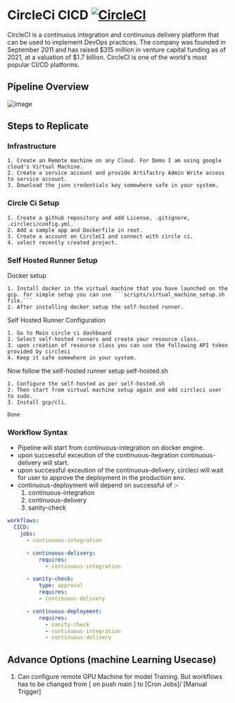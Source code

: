 # CircleCi CICD [![CircleCI](https://dl.circleci.com/status-badge/img/gh/abhishek-jana/circleci-pipeline-template/tree/main.svg?style=svg)](https://dl.circleci.com/status-badge/redirect/gh/abhishek-jana/circleci-pipeline-template/tree/main)

CircleCI is a continuous integration and continuous delivery platform that can be used to implement DevOps practices. The company was founded in September 2011 and has raised $315 million in venture capital funding as of 2021, at a valuation of $1.7 billion. CircleCI is one of the world's most popular CI/CD platforms.

## Pipeline Overview 
![image](https://user-images.githubusercontent.com/40850370/202102795-cb81b520-3597-4392-b66b-143f37a89800.png)

## Steps to Replicate
### Infrastructure 
```text
1. Create an Remote machine on any Cloud. For Demo I am using google cloud's Virtual Machine.
2. Create a service account and provide Artifactry Admin Write access to service account.
3. Download the json credentials key somewhere safe in your system.
```
### Circle Ci Setup 
```text
1. Create a github repository and add License, .gitignore, .circleci/config.yml.
2. Add a sample app and Dockerfile in root. 
3. Create a account on CircleCI and connect with circle ci.
4. select recently created project.
```

### Self Hosted Runner Setup 
Docker setup

```text
1. Install docker in the virtual machine that you have launched on the gcp. for simple setup you can use ```scripts/virtual_machine_setup.sh file.```
2. After installing docker setup the self-hosted runner. 
```
Self Hosted Runner Configuration 
```text
1. Go to Main circle ci dashboard
2. Select self-hosted runners and create your resource class.
3. upon creation of resource class you can use the following API token provided by circleci
4. Keep it safe somewhere in your system.
```   
Now follow the self-hosted runner setup self-hosted.sh
```text
1. Configure the self-hosted as per self-hosted.sh 
2. Then start from virtual machine setup again and add circleci user to sudo.
3. Install gcp/cli. 

Done
```
### Workflow Syntax 

- Pipeline will start from continuous-integration on docker engine.
- upon successful exceution of the continuous-itegration continuous-delivery will start. 
- upon successful exceution of the continuous-delivery, circleci will wait for user to approve the deployment in the production env.
- continuous-deployment will depend on successful of :- 
    1. continuous-integration
    2. continuous-delivery
    3. sanity-check


```yaml
workflows:
  CICD:
    jobs:
      - continuous-integration

      - continuous-delivery:
          requires:
            - continuous-integration

      - sanity-check:
          type: approval
          requires:
          - continuous-delivery

      - continuous-deployment:
          requires:
            - sanity-check
            - continuous-integration
            - continuous-delivery
```

## Advance Options (machine Learning Usecase)
1. Can configure remote GPU Machine for model Training. But workflows has to be changed from [ on push main ] to [Cron Jobs]/ [Manual Trigger]
